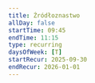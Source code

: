 ```yaml
---
title: Źródłoznastwo
allDay: false
startTime: 09:45
endTime: 11:15
type: recurring
daysOfWeek: [T]
startRecur: 2025-09-30
endRecur: 2026-01-01
---
```

